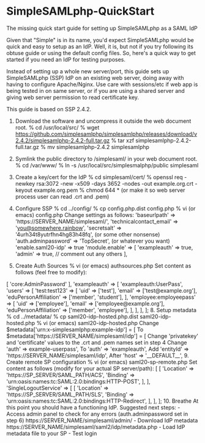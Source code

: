 # SimpleSAMLphp-QuickStart
The missing quick start guide for setting up SimpleSAMLphp as a SAML IdP

Given that "Simple" is in its name, you'd expect SimpleSAMLphp would be quick and easy to setup as an IdP. Well, it is, but not if you try following its obtuse guide or using the default config files. So, here's a quick way to get started if you need an IdP for testing purposes.

Instead of setting up a whole new server/port, this guide sets up SimpleSAMLphp (SSP) IdP on an existing web server, doing away with having to configure Apache/Nginx. Use care with sessions/etc if web app is being tested in on same server, or if you are using a shared server and giving web server permission to read certificate key.

This guide is based on SSP 2.4.2.

1. Download the software and uncompress it outside the web document root.
   % cd /usr/local/src/
   % wget https://github.com/simplesamlphp/simplesamlphp/releases/download/v2.4.2/simplesamlphp-2.4.2-full.tar.gz
   % tar xzf simplesamlphp-2.4.2-full.tar.gz
   % mv simplesamlphp-2.4.2 simplesamlphp

3. Symlink the public directory to /simplesaml/ in your web document root.
   % cd /var/www/
   % ln -s /usr/local/src/simplesmalphp/public simplesaml

4. Create a key/cert for the IdP
   % cd simplesaml/cert/
   % openssl req -newkey rsa:3072 -new -x509 -days 3652 -nodes -out example.org.crt -keyout example.org.pem
   % chmod 644 *     (or make it so web server process user can read .crt and .pem)

6. Configure SSP
   % cd ../config/
   % cp config.php.dist config.php
   % vi (or emacs) config.php
       Change settings as follows:
         'baseurlpath' => 'https://SERVER_NAME/simplesaml/',
         'technicalcontact_email' => 'you@somewhere.rainbow',
         'secretsalt' => '4urh34t8yutrfhn4hg83h48fq',       (or some other nonsense)
         'auth.adminpassword' => 'TopSecret',               (or whatever you want)
         'enable.saml20-idp' => true
         'module.enable' => [
           'exampleauth' => true,
           'admin' => true,
           // comment out any others
         ],

7. Create Auth Sources
   % vi (or emacs) authsources.php
       Set content as follows (feel free to modify):
<?php
$config = [
    'admin' => [ 'core:AdminPassword' ],
    'exampleauth' => [
        'exampleauth:UserPass',
        'users' => [
            'test:test123' => [
                'uid' => ['test'],
                'email' => ['test@example.org'],
                'eduPersonAffiliation' => ['member', 'student'],
            ],
            'employee:employeepass' => [
                'uid' => ['employee'],
                'email' => ['employee@example.org'],
                'eduPersonAffiliation' => ['member', 'employee'],
            ],
        ],
    ],
];

8. Setup metadata
  % cd ../metadata/
  % cp saml20-idp-hosted.php.dist saml20-idp-hosted.php
  % vi (or emacs) saml20-idp-hosted.php
      Change
        $metadata['urn:x-simplesamlphp:example-idp'] = [
      To
        $metadata['https://SERVER_NAME/simplesaml/idp'] = [
        
      Change 'privatekey' and 'certificate' values to the .crt and .pem names set in step 4

      Change
        'auth' => example-userpass',
      To
        'auth' => 'exampleauth',

      Add
        'entityId' => 'https://SERVER_NAME/simplesaml/idp',
      After
        'host' => '__DEFAULT__',

9. Create remote SP configuration
   % vi (or emacs) saml20-sp-remote.php
       Set content as follows (modify for your actual SP server/path):
<?php
$metadata['https://SP_SERVER/SAML_PATH/'] = [
    'AssertionConsumerService' => [
        [
            'Location' => 'https://SP_SERVER/SAML_PATH/ACS',
            'Binding' => 'urn:oasis:names:tc:SAML:2.0:bindings:HTTP-POST',
        ],
    ],
    'SingleLogoutService' => [
        [
            'Location' => 'https://SP_SERVER/SAML_PATH/SLS',
            'Binding' => 'urn:oasis:names:tc:SAML:2.0:bindings:HTTP-Redirect',
        ],
    ],
];

10. Breathe

At this point you should have a functioning IdP. Suggested next steps:

- Access admin panel to check for any errors (auth.adminpassword set in step 6)
  https://SERVER_NAME/simplesaml/admin/

- Download IdP metadata
  https://SERVER_NAME/simplesaml/saml2/idp/metadata.php

- Load IdP metadata file to your SP

- Test login
